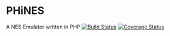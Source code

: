 # PHiNES
A NES Emulator written in PHP
[![Build Status](https://travis-ci.org/Blackburn29/PHiNES.svg?branch=master)](https://travis-ci.org/Blackburn29/PHiNES)
[![Coverage Status](https://coveralls.io/repos/Blackburn29/PHiNES/badge.svg?branch=master&service=github)](https://coveralls.io/github/Blackburn29/PHiNES?branch=master)
